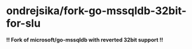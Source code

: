 # ondrejsika/fork-go-mssqldb-32bit-for-slu

**!! Fork of microsoft/go-mssqldb with reverted 32bit support !!**
